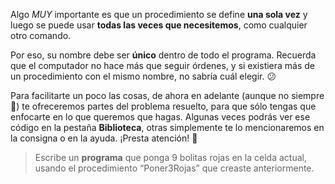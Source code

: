 Algo _MUY_ importante es que un procedimiento se define **una sola vez** y luego se puede usar **todas las veces que necesitemos**, como cualquier otro comando.

Por eso, su nombre debe ser **único** dentro de todo el programa. Recuerda que el computador no hace más que seguir órdenes, y si existiera más de un procedimiento con el mismo nombre, no sabría cuál elegir. :confused:

Para facilitarte un poco las cosas, de ahora en adelante (aunque no siempre :grimacing:) te ofreceremos partes del problema resuelto, para que sólo tengas que enfocarte en lo que queremos que hagas. Algunas veces podrás ver ese código en la pestaña **Biblioteca**, otras simplemente te lo mencionaremos en la consigna o en la ayuda. ¡Presta atención! :eyes:

> Escribe un **programa** que ponga 9 bolitas rojas en la celda actual, usando el procedimiento “Poner3Rojas” que creaste anteriormente.